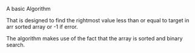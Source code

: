 A basic Algorithm

That is designed to find the rightmost value less than or equal to target in arr sorted array or -1 if error.

The algorithm makes use of the fact that the array is sorted and binary search.